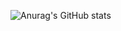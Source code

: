 ![Anurag's GitHub stats](https://github-readme-stats.vercel.app/api?username=shierru&show_icons=true&theme=cobalt)
